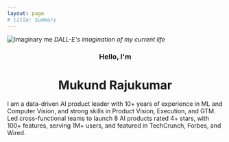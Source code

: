 ```yaml
---
layout: page
# title: Summary
---
```


![Imaginary me](https://raw.githubusercontent.com/mukund-rajukumar/mukund-rajukumar.github.io/main/assets/DALL%C2%B7E%20version%20of%20Mukund.png)
_DALL-E's imagination of my current life_

<h3 align="center">
Hello, I'm
</h3>
<h1 align="center">
Mukund Rajukumar
</h1>

I am a data-driven AI product leader with 10+ years of experience in ML and Computer Vision, and strong skills in Product Vision, Execution, and GTM. Led cross-functional teams to launch 8 AI products rated 4+ stars, with 100+ features, serving 1M+ users, and featured in TechCrunch, Forbes, and Wired.

<!--
<h1 align="center">
My Product Portfolio
</h1>

<html>
<ul>
  {% if site.show_excerpts %}
    {% include home.html %}
  {% else %}
    {% include archive.html title="Posts" %}
  {% endif %}  
</ul>
</html>
-->
